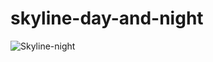 # skyline-day-and-night

![Skyline-night](https://github.com/Kutz-Dag/skyline-day-and-night/assets/100941428/d02f266c-80d2-45f1-82eb-3096d26e026e)
